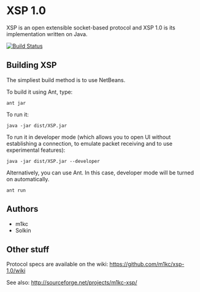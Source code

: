 # XSP 1.0

XSP is an open extensible socket-based protocol and XSP 1.0 is its implementation written on Java.

[![Build Status](https://secure.travis-ci.org/m1kc/xsp-1.0.png?branch=master)](http://travis-ci.org/m1kc/xsp-1.0)

## Building XSP

The simpliest build method is to use NetBeans.

To build it using Ant, type:

    ant jar

To run it:

    java -jar dist/XSP.jar
    
To run it in developer mode (which allows you to open UI without establishing a connection, to emulate packet receiving and to use experimental features):

    java -jar dist/XSP.jar --developer
    
Alternatively, you can use Ant. In this case, developer mode will be turned on automatically.
    
    ant run

## Authors

* m1kc
* Solkin

## Other stuff

Protocol specs are available on the wiki:
https://github.com/m1kc/xsp-1.0/wiki

See also:
http://sourceforge.net/projects/m1kc-xsp/

